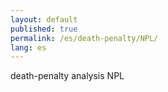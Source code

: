 ```yaml
---
layout: default
published: true
permalink: /es/death-penalty/NPL/
lang: es
---
```


death-penalty analysis NPL
